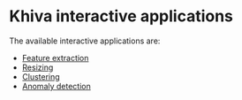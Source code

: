 # Khiva interactive applications

The available interactive applications are:

* [Feature extraction](https://github.com/shapelets/use-cases/tree/master/interactive-applications/features-extraction)
* [Resizing](https://github.com/shapelets/use-cases/tree/master/interactive-applications/resizing)
* [Clustering](https://github.com/shapelets/use-cases/tree/master/interactive-applications/clustering)
* [Anomaly detection](https://github.com/shapelets/use-cases/tree/master/interactive-applications/anomaly-detection)
